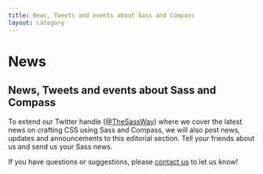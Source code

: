 ```yaml
---
title: News, Tweets and events about Sass and Compass
layout: category
---
```


# News

## News, Tweets and events about Sass and Compass

To extend our Twitter handle ([@TheSassWay](http://twitter.com/TheSassWay)) where we cover the latest news on crafting CSS using Sass and Compass, we will also post news, updates and announcements to this editorial section. Tell your friends about us and send us your Sass news.

If you have questions or suggestions, please [contact us](/contact) to let us know!
